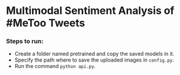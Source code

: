 # Multimodal Sentiment Analysis of #MeToo Tweets

### Steps to run:

* Create a folder named pretrained and copy the saved models in it.
* Specify the path where to save the uploaded images in `config.py`.
* Run the command `python api.py`.